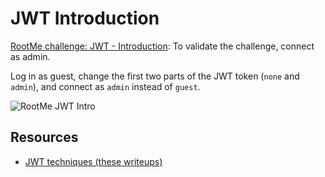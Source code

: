 # JWT Introduction

[RootMe challenge: JWT - Introduction](https://www.root-me.org/en/Challenges/Web-Server/JWT-Introduction): To validate the challenge, connect as admin.

Log in as guest, change the first two parts of the JWT token (`none` and `admin`), and connect as `admin` instead of `guest`.

![RootMe JWT Intro](../../_static/images/rootme-jwt1.png)

## Resources

* [JWT techniques (these writeups)](../jwt/README.md)
